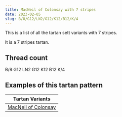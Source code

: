```yaml
---
title: MacNeil of Colonsay with 7 stripes
date: 2023-02-05
slug: B/8/G12/LN2/G12/K12/B12/K/4
---
```

This is a list of all the tartan sett variants with 7 stripes.

It is a 7 stripes tartan.


## Thread count
B/8 G12 LN2 G12 K12 B12 K/4

## Examples of this tartan pattern

| Tartan Variants |
|---------------|
| [MacNeil of Colonsay](/variants/b/8/g12/ln2/g12/k12/b12/k/4-b304080-g008000-k000000-lne0e0e0)||
